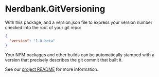Nerdbank.GitVersioning
======================

With this package, and a version.json file to express your version number
checked into the root of your git repo:

```json
{
  "version": "1.0-beta"
}
```

Your NPM packages and other builds can be automatically stamped with a
version that precisely describes the git commit that built it.

See our [project README][GitHubREADME] for more information.

[GitHubREADME]: https://github.com/AArnott/Nerdbank.GitVersioning/blob/master/readme.md
